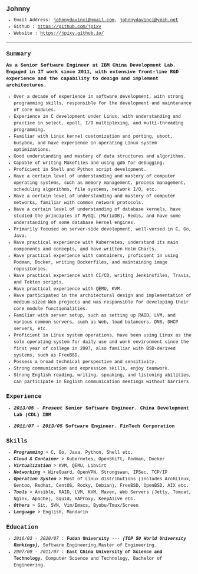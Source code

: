 # Johnny

- Email Address: <johnnydavinci@gmail.com>, <johnnydavinci@yeah.net>
- Github : <https://github.com/jpixy>
- Website : <https://jpixy.github.io/>

----------

## Summary

As a Senior Software Engineer at IBM China Development Lab. Engaged in IT work since 2011, with extensive front-line R&D experience and the capability to design and implement architectures.

- Over a decade of experience in software development, with strong programming skills, responsible for the development and maintenance of core modules.
- Experience in C development under Linux, with understanding and practice in select, epoll, I/O multiplexing, and multi-threading programming.
- Familiar with Linux kernel customization and porting, uboot, busybox, and have experience in operating Linux system optimizations.
- Good understanding and mastery of data structures and algorithms.
- Capable of writing Makefiles and using gdb for debugging.
- Proficient in Shell and Python script development.
- Have a certain level of understanding and mastery of computer operating systems, such as memory management, process management, scheduling algorithms, file systems, network I/O, etc.
- Have a certain level of understanding and mastery of computer networks, familiar with common network protocols.
- Have a certain level of understanding of database kernels, have studied the principles of MySQL (MariaDB), Redis, and have some understanding of some database kernel engines.
- Primarily focused on server-side development, well-versed in C, Go, Java.
- Have practical experience with Kubernetes, understand its main components and concepts, and have written Helm Charts.
- Have practical experience with containers, proficient in using Podman, Docker, writing Dockerfiles, and maintaining image repositories.
- Have practical experience with CI/CD, writing Jenkinsfiles, Travis, and Tekton scripts.
- Have practical experience with QEMU, KVM.
- Have participated in the architectural design and implementation of medium-sized Web projects and was responsible for developing their core module functionalities.
- Familiar with server setup, such as setting up RAID, LVM, and various common servers, such as Web, load balancers, DNS, DHCP servers, etc.
- Proficient in Linux system operations, have been using Linux as the sole operating system for daily use and work environment since the first year of college in 2007, also familiar with BSD-derived systems, such as FreeBSD.
- Possess a broad technical perspective and sensitivity.
- Strong communication and expression skills, enjoy teamwork.
- Strong English reading, writing, speaking, and listening abilities, can participate in English communication meetings without barriers.

## Experience

- _2013/05 - Present_  **Senior Software Engineer. China Development Lab (CDL) IBM**

- _2011/07 - 2013/05_  **Software Engineer. FinTech Corporation**

## Skills

- _**Programming**_ > C, Go, Java, Python, Shell etc.
- _**Cloud & Container**_ > Kubernetes, OpenShift, Podman, Docker
- _**Virtualization**_ > KVM, QEMU, Libvirt
- _**Networking**_ > WireGuard, OpenVPN, Strongswan, IPSec, TCP/IP
- _**Operation System**_ > Most of Linux distributions (includes ArchLinux, Gentoo, Redhat, CentOS, Rocky, Debian), FreeBSD, OpenBSD, AIX etc.
- _**Tools**_ > Ansible, RAID, LVM, KVM, Maven, Web Servers (Jetty, Tomcat, Nginx, Apache), Squid, HAProxy, KeepAlive etc.
- _**Others**_ > Git, SVN, Vim/Emacs, Byobu/Tmux/Screen
- _**Language**_ > English, Mandarin

## Education

- _2016/03 - 2020/07_ : **Fudan University** --- _**(TOP 50 World University Rankings)**_,  Software Engineering,Master of Engineering.
- _2007/09 - 2011/07_ : **East China University of Science and Technology**, Computer Science and Technology, Bachelor of Engineering.

<style>
h1 { font: normal bold 18px/18px "Courier New", serif; !important; }
h2 { font: normal bold 16px/18px "Courier New", serif; !important; }
h3 { font: normal bold 14px/18px "Courier New", serif; !important; }
p { font: normal bold 13px/18px "Courier New", serif; !important; }
ul { font: normal normal 12px/18px "Courier New", serif; !important; }
</style>
